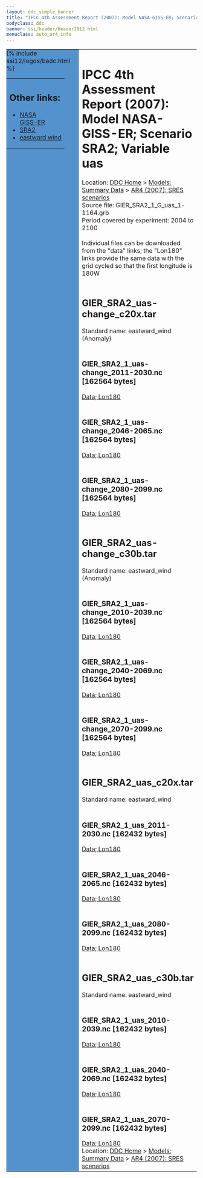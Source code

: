 ```yaml
---
layout: ddc_simple_banner
title: "IPCC 4th Assessment Report (2007): Model NASA-GISS-ER; Scenario SRA2; Variable uas"
bodyclass: ddc
banner: ssi/header/Header2012.html
menuclass: auto_ar4_info
---
```



<table width="100%" border="0" cellspacing="0" cellpadding="0" style="border-collapse: collapse;">
<tr style="margin:0;padding:0;border:0;">
<td style="margin:0;padding:0;border:0;height:1pt;width:150pt;background:#5492CD;" valign="top" >

<div id="lh-col2" class="auto_ar4_info">
<table class="menumain" bgcolor="#5492CD" cellspacing="0" width="100%" border="0">
<tr><td>
<h2> Other links:</h2>
<ul>
<li><a href="/auto/ar4/model-NASA-GISS-ER.html">NASA<br/>GISS-ER</a></li>
<li><a href="/auto/ar4/scenario-SRA2.html">SRA2</a></li>
<li><a href="/auto/ar4/var-eastward_wind.html">eastward wind</a></li>
</ul>
</td></tr>
{% include ssi12/logos/badc.html %}
</table>
</div>
</td>
<td><h1>IPCC 4th Assessment Report (2007): Model NASA-GISS-ER; Scenario SRA2; Variable uas</h1>

<!-- Breadcrumb1 -->
<div id="breadcrumb1" align="left">
Location: <a href="/index.html">DDC Home</a> > <a href="/sim/gcm_clim/">Models: Summary Data</a>
> <a href="/sim/gcm_clim/SRES_AR4/index.html">AR4 (2007): SRES scenarios</a>
</div>
<!-- End of Breadcrumb1 -->Source file: GIER_SRA2_1_G_uas_1-1164.grb
<br/>
Period covered by experiment: 2004 to 2100<br/>
<br/>Individual files can be downloaded from the "data" links; the "Lon180" links provide the same data
         with the grid cycled so that the first longitude is 180W<br/>
<br/><h2>GIER_SRA2_uas-change_c20x.tar</h2>
Standard name: eastward_wind (Anomaly)<br>
<br/><h3>GIER_SRA2_1_uas-change_2011-2030.nc [162564 bytes]</h3>
<a href="/cgi-bin/downl/ar4_nc/uas/GIER_SRA2_1_uas-change_2011-2030.nc">Data; </a><a href="/cgi-bin/downl/ar4_nc/uas/GIER_SRA2_1_uas-change_2011-2030.cyto180.nc"> Lon180</a><br/>
<br/><h3>GIER_SRA2_1_uas-change_2046-2065.nc [162564 bytes]</h3>
<a href="/cgi-bin/downl/ar4_nc/uas/GIER_SRA2_1_uas-change_2046-2065.nc">Data; </a><a href="/cgi-bin/downl/ar4_nc/uas/GIER_SRA2_1_uas-change_2046-2065.cyto180.nc"> Lon180</a><br/>
<br/><h3>GIER_SRA2_1_uas-change_2080-2099.nc [162564 bytes]</h3>
<a href="/cgi-bin/downl/ar4_nc/uas/GIER_SRA2_1_uas-change_2080-2099.nc">Data; </a><a href="/cgi-bin/downl/ar4_nc/uas/GIER_SRA2_1_uas-change_2080-2099.cyto180.nc"> Lon180</a><br/>
<br/><h2>GIER_SRA2_uas-change_c30b.tar</h2>
Standard name: eastward_wind (Anomaly)<br>
<br/><h3>GIER_SRA2_1_uas-change_2010-2039.nc [162564 bytes]</h3>
<a href="/cgi-bin/downl/ar4_nc/uas/GIER_SRA2_1_uas-change_2010-2039.nc">Data; </a><a href="/cgi-bin/downl/ar4_nc/uas/GIER_SRA2_1_uas-change_2010-2039.cyto180.nc"> Lon180</a><br/>
<br/><h3>GIER_SRA2_1_uas-change_2040-2069.nc [162564 bytes]</h3>
<a href="/cgi-bin/downl/ar4_nc/uas/GIER_SRA2_1_uas-change_2040-2069.nc">Data; </a><a href="/cgi-bin/downl/ar4_nc/uas/GIER_SRA2_1_uas-change_2040-2069.cyto180.nc"> Lon180</a><br/>
<br/><h3>GIER_SRA2_1_uas-change_2070-2099.nc [162564 bytes]</h3>
<a href="/cgi-bin/downl/ar4_nc/uas/GIER_SRA2_1_uas-change_2070-2099.nc">Data; </a><a href="/cgi-bin/downl/ar4_nc/uas/GIER_SRA2_1_uas-change_2070-2099.cyto180.nc"> Lon180</a><br/>
<br/><h2>GIER_SRA2_uas_c20x.tar</h2>
Standard name: eastward_wind<br>
<br/><h3>GIER_SRA2_1_uas_2011-2030.nc [162432 bytes]</h3>
<a href="/cgi-bin/downl/ar4_nc/uas/GIER_SRA2_1_uas_2011-2030.nc">Data; </a><a href="/cgi-bin/downl/ar4_nc/uas/GIER_SRA2_1_uas_2011-2030.cyto180.nc"> Lon180</a><br/>
<br/><h3>GIER_SRA2_1_uas_2046-2065.nc [162432 bytes]</h3>
<a href="/cgi-bin/downl/ar4_nc/uas/GIER_SRA2_1_uas_2046-2065.nc">Data; </a><a href="/cgi-bin/downl/ar4_nc/uas/GIER_SRA2_1_uas_2046-2065.cyto180.nc"> Lon180</a><br/>
<br/><h3>GIER_SRA2_1_uas_2080-2099.nc [162432 bytes]</h3>
<a href="/cgi-bin/downl/ar4_nc/uas/GIER_SRA2_1_uas_2080-2099.nc">Data; </a><a href="/cgi-bin/downl/ar4_nc/uas/GIER_SRA2_1_uas_2080-2099.cyto180.nc"> Lon180</a><br/>
<br/><h2>GIER_SRA2_uas_c30b.tar</h2>
Standard name: eastward_wind<br>
<br/><h3>GIER_SRA2_1_uas_2010-2039.nc [162432 bytes]</h3>
<a href="/cgi-bin/downl/ar4_nc/uas/GIER_SRA2_1_uas_2010-2039.nc">Data; </a><a href="/cgi-bin/downl/ar4_nc/uas/GIER_SRA2_1_uas_2010-2039.cyto180.nc"> Lon180</a><br/>
<br/><h3>GIER_SRA2_1_uas_2040-2069.nc [162432 bytes]</h3>
<a href="/cgi-bin/downl/ar4_nc/uas/GIER_SRA2_1_uas_2040-2069.nc">Data; </a><a href="/cgi-bin/downl/ar4_nc/uas/GIER_SRA2_1_uas_2040-2069.cyto180.nc"> Lon180</a><br/>
<br/><h3>GIER_SRA2_1_uas_2070-2099.nc [162432 bytes]</h3>
<a href="/cgi-bin/downl/ar4_nc/uas/GIER_SRA2_1_uas_2070-2099.nc">Data; </a><a href="/cgi-bin/downl/ar4_nc/uas/GIER_SRA2_1_uas_2070-2099.cyto180.nc"> Lon180</a><br/>
<!-- Breadcrumb2 -->
<div id="breadcrumb2" align="left">
Location: <a href="/index.html">DDC Home</a> > <a href="/sim/gcm_clim/">Models: Summary Data</a>
> <a href="/sim/gcm_clim/SRES_AR4/index.html">AR4 (2007): SRES scenarios</a>
</div>
<!-- End of Breadcrumb2 --></td></tr></table>
